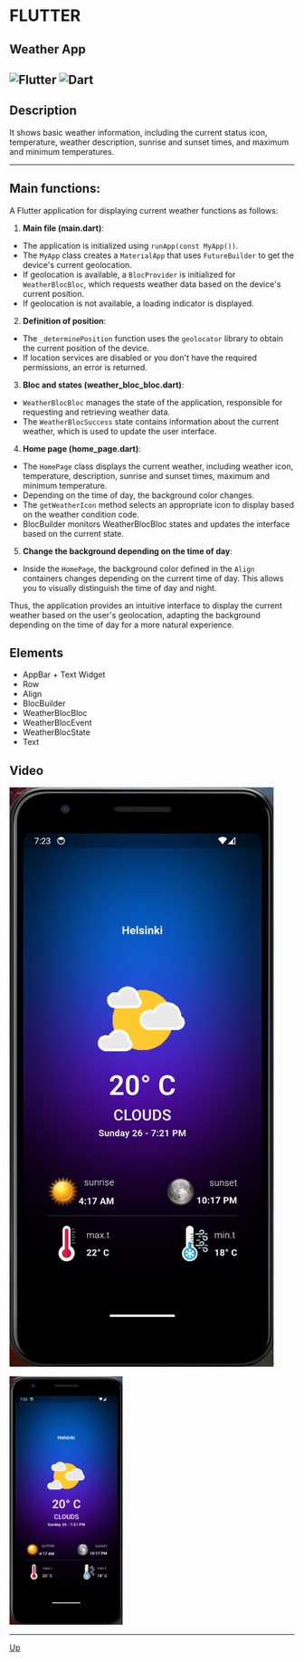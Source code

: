 <a id="anchor"></a>
# FLUTTER
## Weather App
![Flutter](https://img.shields.io/badge/Flutter-%2302569B.svg?style=for-the-badge&logo=Flutter&logoColor=white)
![Dart](https://img.shields.io/badge/dart-%230175C2.svg?style=for-the-badge&logo=dart&logoColor=white)
---
## Description
It shows basic weather information, including the current status icon, temperature, weather description, sunrise and sunset times, and maximum and minimum temperatures.
***

## Main functions:

A Flutter application for displaying current weather functions as follows:

1. **Main file (main.dart)**:
 - The application is initialized using `runApp(const MyApp())`.
 - The `MyApp` class creates a `MaterialApp` that uses `FutureBuilder` to get the device's current geolocation.
 - If geolocation is available, a `BlocProvider` is initialized for `WeatherBlocBloc`, which requests weather data based on the device's current position.
 - If geolocation is not available, a loading indicator is displayed.

2. **Definition of position**:
 - The `_determinePosition` function uses the `geolocator` library to obtain the current position of the device.
 - If location services are disabled or you don't have the required permissions, an error is returned.

3. **Bloc and states (weather_bloc_bloc.dart)**:
 - `WeatherBlocBloc` manages the state of the application, responsible for requesting and retrieving weather data.
 - The `WeatherBlocSuccess` state contains information about the current weather, which is used to update the user interface.

4. **Home page (home_page.dart)**:
 - The `HomePage` class displays the current weather, including weather icon, temperature, description, sunrise and sunset times, maximum and minimum temperature.
 - Depending on the time of day, the background color changes.
 - The `getWeatherIcon` method selects an appropriate icon to display based on the weather condition code.
 - BlocBuilder monitors WeatherBlocBloc states and updates the interface based on the current state.

5. **Change the background depending on the time of day**:
 - Inside the `HomePage`, the background color defined in the `Align` containers changes depending on the current time of day. This allows you to visually distinguish the time of day and night.

<!-- 6. **Using the Intl library**:
 - The `intl` library is used to format date and time. For example, sunrise and sunset times are displayed in a user-friendly format. -->

Thus, the application provides an intuitive interface to display the current weather based on the user's geolocation, adapting the background depending on the time of day for a more natural experience.

## Elements
  
* AppBar + Text Widget
* Row
* Align
* BlocBuilder
* WeatherBlocBloc
* WeatherBlocEvent
* WeatherBlocState
* Text 

## Video

![dotCMS logo](assets/WA.png) 

<img src="assets/WA.png" alt="dotCMS logo" width="200"/>

___
[Up](#anchor)

